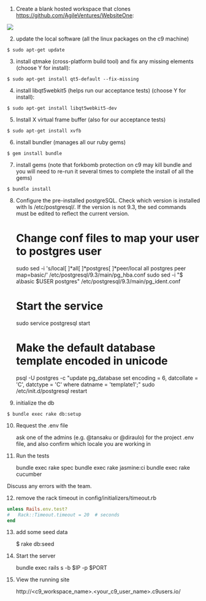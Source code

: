 1. Create a blank hosted workspace that clones https://github.com/AgileVentures/WebsiteOne:

![](https://www.dropbox.com/s/rrswbnz78czt8my/Screenshot%202016-05-25%2008.40.44.png?dl=1)


2. update the local software (all the linux packages on the c9 machine)

```
$ sudo apt-get update

```

3. install qtmake (cross-platform build tool) and fix any missing elements (choose Y for install):

```
$ sudo apt-get install qt5-default --fix-missing
```

4. install libqt5webkit5 (helps run our acceptance tests) (choose Y for install):

```
$ sudo apt-get install libqt5webkit5-dev
```

5. Install X virtual frame buffer (also for our acceptance tests)

```
$ sudo apt-get install xvfb
```

6. install bundler (manages all our ruby gems)

```
$ gem install bundle
```

7. install gems (note that forkbomb protection on c9 may kill bundle and you will need to re-run it several times to complete the install of all the gems)

```
$ bundle install
```

8. Configure the pre-installed postgreSQL. Check which version is installed with ls /etc/postgresql/. If the version is not 9.3, the sed commands must be edited to reflect the current version.

    # Change conf files to map your user to postgres user
    sudo sed -i 's/local[ ]*all[ ]*postgres[ ]*peer/local all postgres peer map=basic/' /etc/postgresql/9.3/main/pg_hba.conf
    sudo sed -i "$ a\basic $USER postgres" /etc/postgresql/9.3/main/pg_ident.conf
    # Start the service
    sudo service postgresql start
    # Make the default database template encoded in unicode
    psql -U postgres -c "update pg_database set encoding = 6, datcollate = 'C', datctype = 'C' where datname = 'template1';"
    sudo /etc/init.d/postgresql restart

9. initialize the db

```
$ bundle exec rake db:setup
```

10. Request the .env file
    
    ask one of the admins (e.g. @tansaku or @diraulo) for the project .env file, and also confirm which locale you are working in

11. Run the tests

    bundle exec rake spec
    bundle exec rake jasmine:ci
    bundle exec rake cucumber

Discuss any errors with the team.

12. remove the rack timeout in  config/initializers/timeout.rb 

```ruby
unless Rails.env.test?
#   Rack::Timeout.timeout = 20  # seconds
end
```

13. add some seed data

    $ rake db:seed

14. Start the server

    bundle exec rails s -b $IP -p $PORT
    
15. View the running site 

    http://<c9_workspace_name>.<your_c9_user_name>.c9users.io/